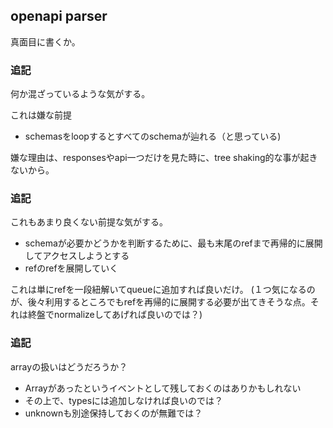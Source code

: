 ## openapi parser

真面目に書くか。

### 追記

何か混ざっているような気がする。

これは嫌な前提

- schemasをloopするとすべてのschemaが辿れる（と思っている)

嫌な理由は、responsesやapi一つだけを見た時に、tree shaking的な事が起きないから。

### 追記

これもあまり良くない前提な気がする。

- schemaが必要かどうかを判断するために、最も末尾のrefまで再帰的に展開してアクセスしようとする
- refのrefを展開していく

これは単にrefを一段紐解いてqueueに追加すれば良いだけ。
(１つ気になるのが、後々利用するところでもrefを再帰的に展開する必要が出てきそうな点。それは終盤でnormalizeしてあげれば良いのでは？)


### 追記

arrayの扱いはどうだろうか？

- Arrayがあったというイベントとして残しておくのはありかもしれない
- その上で、typesには追加しなければ良いのでは？
- unknownも別途保持しておくのが無難では？

